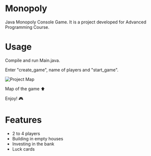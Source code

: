 # Monopoly
Java Monopoly Console Game.
It is a project developed for Advanced Programming Course.

# Usage
Compile and run Main.java.

Enter "create_game", name of players and "start_game".

![Project Map](https://github.com/mnakhjiri/Monopoly-CLI/raw/main/Monopoly.png)

Map of the game ⬆️

Enjoy! 🎮
# Features
- 2 to 4 players 
- Building in empty houses 
- Investing in the bank 
- Luck cards 
